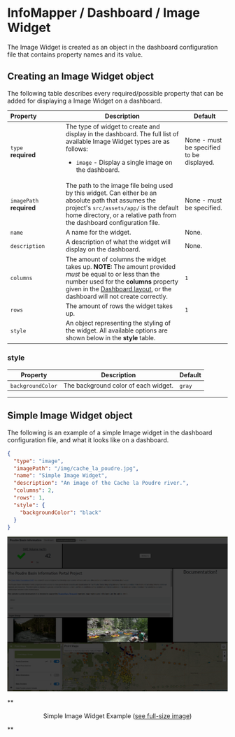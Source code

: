 # InfoMapper / Dashboard / Image Widget #

The Image Widget is created as an object in the dashboard configuration file that
contains property names and its value.

## Creating an Image Widget object ##

The following table describes every required/possible property that can be added
for displaying a Image Widget on a dashboard.

| **Property**&nbsp;&nbsp;&nbsp;&nbsp;&nbsp;&nbsp;&nbsp;&nbsp;&nbsp;&nbsp;&nbsp;&nbsp;&nbsp;&nbsp; | **Description** | **Default** |
| ---- | ---- | ---- |
| `type`<br>**required** | The type of widget to create and display in the dashboard. The full list of available Image Widget types are as follows:<br><ul><li>`image` - Display a single image on the dashboard.</li></ul> | None - must be specified to be displayed. |
| `imagePath`<br>**required** | The path to the image file being used by this widget. Can either be an absolute path that assumes the project's `src/assets/app/` is the default home directory, or a relative path from the dashboard configuration file. | None - must be specified. |
| `name` | A name for the widget. | None. |
| `description` | A description of what the widget will display on the dashboard. | None. |
| `columns` | The amount of columns the widget takes up. **NOTE:** The amount provided *must* be equal to or less than the number used for the **columns** property given in the [Dashboard layout](./add-dashboard.md#layout), or the dashboard will not create correctly. | `1` |
| `rows` | The amount of rows the widget takes up. | `1` |
| `style` | An object representing the styling of the widget. All available options are shown below in the **style** table. |  |

### style ###

| **Property** | **Description** | **Default** |
| ---- | ---- | ---- |
| `backgroundColor` | The background color of each widget. | `gray` |

----

## Simple Image Widget object ##

The following is an example of a simple Image widget in the dashboard configuration
file, and what it looks like on a dashboard. 

```json
{
  "type": "image",
  "imagePath": "/img/cache_la_poudre.jpg",
  "name": "Simple Image Widget",
  "description": "An image of the Cache la Poudre river.",
  "columns": 2,
  "rows": 1,
  "style": {
    "backgroundColor": "black"
  }
}
```

![Simple Image Widget](./images/simple-image.png)

**<p style="text-align: center;">
Simple Image Widget Example (<a href="../images/simple-image.png">see full-size image</a>)
</p>**